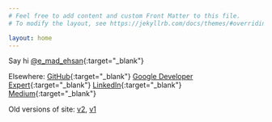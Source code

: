 ```yaml
---
# Feel free to add content and custom Front Matter to this file.
# To modify the layout, see https://jekyllrb.com/docs/themes/#overriding-theme-defaults

layout: home
---
```

Say hi [@e_mad_ehsan](https://twitter.com/e_mad_ehsan){:target="_blank"}

Elsewhere:
[GitHub](https://github.com/emadehsan){:target="_blank"}
[Google Developer Expert](https://developers.google.com/community/experts/directory/profile/profile-emad_ehsan){:target="_blank"}
[LinkedIn](https://www.linkedin.com/in/emadehsan){:target="_blank"}
[Medium](https://medium.com/@e_mad_ehsan){:target="_blank"}

Old versions of site: [v2](/v2), [v1](/v1)